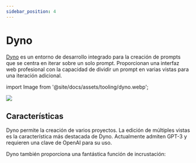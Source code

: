 ```yaml
---
sidebar_position: 4
---
```


# Dyno 

[Dyno](https://trydyno.com/login) es un entorno de desarrollo integrado para la creación de prompts que se centra en iterar sobre un solo prompt. Proporcionan una interfaz web profesional con la capacidad de dividir un prompt en varias vistas para una iteración adicional.

import Image from '@site/docs/assets/tooling/dyno.webp';

<div style={{textAlign: 'center'}}>
  <img src={Image} style={{width: "750px"}} />
</div>

## Características

Dyno permite la creación de varios proyectos. La edición de múltiples vistas es la característica más destacada de Dyno. Actualmente admiten GPT-3 y requieren una clave de OpenAI para su uso.

Dyno también proporciona una fantástica función de incrustación:

<div trydyno-embed="" openai-model="text-davinci-003" initial-prompt="Si John tiene 5 peras, luego se come 2, y compra 5 más, luego regala 3 a su amigo, ¿cuántas peras tiene?\n\nPensemos paso a paso." initial-response="John empieza con 5 peras. Se come 2 peras, lo que le deja con 3 peras. Compra 5 peras más, lo que le da un total de 8 peras. Regala 3 peras a su amigo, lo que le deja solo con 5 peras." max-tokens="256" box-rows="5" model-temp="0.7" top-p="1"></div>
